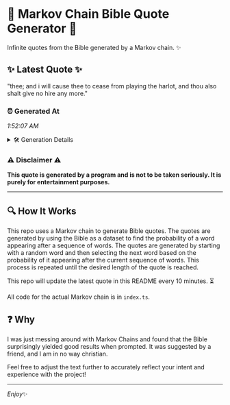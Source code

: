 # 📖 Markov Chain Bible Quote Generator 📖

Infinite quotes from the Bible generated by a Markov chain. ✨

## ✨ Latest Quote ✨
"thee; and i will cause thee to cease from playing the harlot, and thou also shalt give no hire any more."

### ⏰ Generated At
*1:52:07 AM*

<details>
    <summary>🛠️ Generation Details</summary>
    <p>
        <strong>🌱 Seed:</strong> thee;<br>
        <strong>🔄 Iterations:</strong> 20<br>
        <strong>📜 Context History:</strong><br>[ thee; ]: and<br>[ thee;, and ]: i<br>[ thee;, and, i ]: will<br>[ thee;, and, i, will ]: cause<br>[ thee;, and, i, will, cause ]: thee<br>[ thee;, and, i, will, cause, thee ]: to<br>[ and, i, will, cause, thee, to ]: cease<br>[ i, will, cause, thee, to, cease ]: from<br>[ will, cause, thee, to, cease, from ]: playing<br>[ cause, thee, to, cease, from, playing ]: the<br>[ thee, to, cease, from, playing, the ]: harlot,<br>[ to, cease, from, playing, the, harlot, ]: and<br>[ cease, from, playing, the, harlot,, and ]: thou<br>[ from, playing, the, harlot,, and, thou ]: also<br>[ playing, the, harlot,, and, thou, also ]: shalt<br>[ the, harlot,, and, thou, also, shalt ]: give<br>[ harlot,, and, thou, also, shalt, give ]: no<br>[ and, thou, also, shalt, give, no ]: hire<br>[ thou, also, shalt, give, no, hire ]: any<br>[ also, shalt, give, no, hire, any ]: more.<br>
    </p>
</details>

### ⚠️ Disclaimer ⚠️
**This quote is generated by a program and is not to be taken seriously. It is purely for entertainment purposes.**

---

## 🔍 How It Works

This repo uses a Markov chain to generate Bible quotes. The quotes are generated by using the Bible as a dataset to find the probability of a word appearing after a sequence of words. The quotes are generated by starting with a random word and then selecting the next word based on the probability of it appearing after the current sequence of words. This process is repeated until the desired length of the quote is reached.

This repo will update the latest quote in this README every 10 minutes. ⏳

All code for the actual Markov chain is in `index.ts`.

## ❓ Why

I was just messing around with Markov Chains and found that the Bible surprisingly yielded good results when prompted. 
It was suggested by a friend, and I am in no way christian.

Feel free to adjust the text further to accurately reflect your intent and experience with the project!

---

*Enjoy*✨
